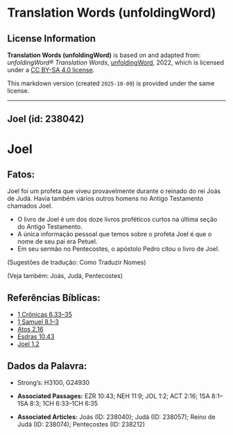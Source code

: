 # Translation Words (unfoldingWord)

## License Information

**Translation Words (unfoldingWord)** is based on and adapted from: _unfoldingWord® Translation Words_, [unfoldingWord](https://unfoldingword.org/utw), 2022, which is licensed under a [CC BY-SA 4.0 license](https://creativecommons.org/licenses/by-sa/4.0/legalcode.en).

This markdown version (created `2025-10-09`) is provided under the same license.



--------------------------------

## Joel (id: 238042)

Joel
====

Fatos:
------

Joel foi um profeta que viveu provavelmente durante o reinado do rei Joás de Judá. Havia também vários outros homens no Antigo Testamento chamados Joel.

* O livro de Joel é um dos doze livros proféticos curtos na última seção do Antigo Testamento.
* A única informação pessoal que temos sobre o profeta Joel é que o nome de seu pai era Petuel.
* Em seu sermão no Pentecostes, o apóstolo Pedro citou o livro de Joel.

(Sugestões de tradução: Como Traduzir Nomes)

(Veja também: Joás, Judá, Pentecostes)

Referências Bíblicas:
---------------------

* [1 Crônicas 6\.33–35](https://ref.ly/1Chr6:33-1Chr6:35)
* [1 Samuel 8\.1–3](https://ref.ly/1Sam8:1-1Sam8:3)
* [Atos 2\.16](https://ref.ly/Acts2:16)
* [Esdras 10\.43](https://ref.ly/Ezra10:43)
* [Joel 1\.2](https://ref.ly/Joel1:2)

Dados da Palavra:
-----------------

* Strong’s: H3100, G24930

* **Associated Passages:** EZR 10:43; NEH 11:9; JOL 1:2; ACT 2:16; 1SA 8:1–1SA 8:3; 1CH 6:33–1CH 6:35
* **Associated Articles:** Joás (ID: 238040); Judá (ID: 238057); Reino de Judá (ID: 238074); Pentecostes (ID: 238212)

